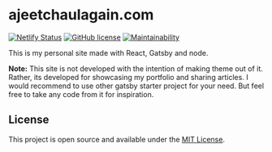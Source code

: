 # ajeetchaulagain.com

[![Netlify Status](https://api.netlify.com/api/v1/badges/01037ec1-a520-48f6-bb0f-c9197bcc96fe/deploy-status)](https://app.netlify.com/sites/ajeetchaulagain/deploys)
[![GitHub license](https://img.shields.io/github/license/Naereen/StrapDown.js.svg)](LICENSE)
[![Maintainability](https://api.codeclimate.com/v1/badges/91f81be871868cebd95a/maintainability)](https://codeclimate.com/github/ajeetchaulagain/ajeetchaulagain.com/maintainability)

This is my personal site made with React, Gatsby and node.

**Note:** This site is not developed with the intention of making theme out of it. Rather, its developed for showcasing my portfolio and sharing articles. I would recommend to use other gatsby starter project for your need. But feel free to take any code from it for inspiration.

## License

This project is open source and available under the [MIT License](LICENSE).
